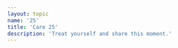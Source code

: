 ```yaml
---
layout: topic
name: '25'
title: 'Care 25'
description: 'Treat yourself and share this moment.'
---
```

